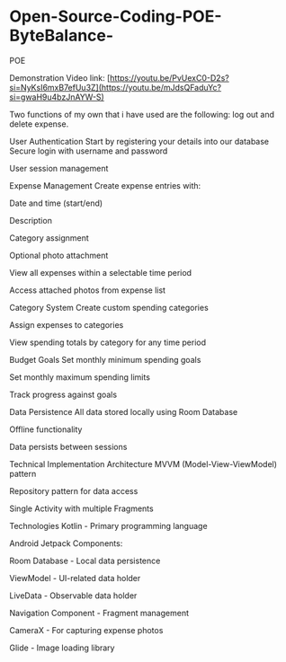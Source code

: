 # Open-Source-Coding-POE-ByteBalance-

POE

Demonstration Video link: [https://youtu.be/PvUexC0-D2s?si=NyKsI6mxB7efUu3Z](https://youtu.be/mJdsQFaduYc?si=gwaH9u4bzJnAYW-S) 

Two functions of my own that i have used are the following: log out and delete expense.

User Authentication
Start by registering your details into our database
Secure login with username and password

User session management

Expense Management
Create expense entries with:

Date and time (start/end)

Description

Category assignment

Optional photo attachment

View all expenses within a selectable time period

Access attached photos from expense list

Category System
Create custom spending categories

Assign expenses to categories

View spending totals by category for any time period

Budget Goals
Set monthly minimum spending goals

Set monthly maximum spending limits

Track progress against goals

Data Persistence
All data stored locally using Room Database

Offline functionality

Data persists between sessions

Technical Implementation
Architecture
MVVM (Model-View-ViewModel) pattern

Repository pattern for data access

Single Activity with multiple Fragments

Technologies
Kotlin - Primary programming language

Android Jetpack Components:

Room Database - Local data persistence

ViewModel - UI-related data holder

LiveData - Observable data holder

Navigation Component - Fragment management

CameraX - For capturing expense photos

Glide - Image loading library
